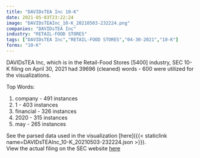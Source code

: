 ```yaml
---
title: "DAVIDsTEA Inc 10-K"
date: 2021-05-03T23:22:24
image: "DAVIDsTEAInc_10-K_20210503-232224.png"
companies: "DAVIDsTEA Inc"
industry: "RETAIL-FOOD STORES"
tags: ["DAVIDsTEA Inc","RETAIL-FOOD STORES","04-30-2021","10-K"]
forms: "10-K"
---
```

DAVIDsTEA Inc, which is in the Retail-Food Stores [5400] industry, SEC 10-K filing on April 30, 2021 had 39696 (cleaned) words - 600 were utilized for the visualizations.

Top Words:
1. company - 491 instances
2. 1 - 403 instances
3. financial - 326 instances
4. 2020 - 315 instances
5. may - 265 instances


See the parsed data used in the visualization [here]({{< staticlink name=DAVIDsTEAInc_10-K_20210503-232224.json >}}).  
View the actual filing on the SEC website [here](https://www.sec.gov/Archives/edgar/data/1627606/0001477932-21-002796.txt)